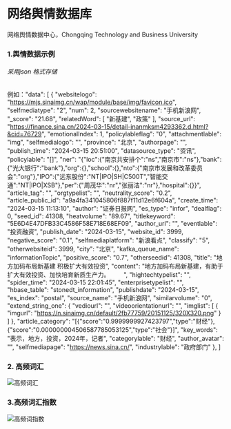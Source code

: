 # 网络舆情数据库
网络舆情数据中心，Chongqing Technology and Business University

### 1.舆情数据示例
###### 采用json 格式存储
   例如："data": [
            {
                "websitelogo": "https://mjs.sinaimg.cn/wap/module/base/img/favicon.ico",
                "selfmediatype": "2",
                "num": 2,
                "sourcewebsitename": "手机新浪网",
                "_score": "21.68",
                "relatedWord": [
                    "新基建",
                    "政策"
                ],
                "source_url": "https://finance.sina.cn/2024-03-15/detail-inanmksm4293362.d.html?&cid=76729",
                "emotionalIndex": 1,
                "policylableflag": "0",
                "attachmentlable": "img",
                "selfmedialogo": "",
                "province": "北京",
                "authorpage": "",
                "publish_time": "2024-03-15 20:51:00",
                "datasource_type": "资讯",
                "policylable": "[]",
                "ner": "{\"loc\":{\"南京共安排个\":\"ns\",\"南京市\":\"ns\"},\"bank\":{\"光大银行\":\"bank\"},\"org\":{},\"school\":{},\"nto\":{\"南京市发展和改革委员会\":\"org\"},\"IPO\":{\"远东股份\":\"NT|IPO|SH|C500T\",\"智能交通\":\"NT|IPO|XSB\"},\"per\":{\"周茂华\":\"nr\",\"张丽洁\":\"nr\"},\"hospital\":{}}",
                "article_tag": "",
                "orgtypelist": "",
                "neutrality_score": "0.2",
                "article_public_id": "a9a4fa341045806f887f11d12e6f604a",
                "create_time": "2024-03-15 11:13:10",
                "author": "证券日报网",
                "es_type": "infor",
                "dealflag": 0,
                "seed_id": 41308,
                "heatvolume": "89.67",
                "titlekeyword": "5E6D4E47DFB33C4586F58E718E68EF09",
                "author_url": "",
                "eventlable": "投资融资",
                "publish_date": "2024-03-15",
                "website_id": 3999,
                "negative_score": "0.1",
                "selfmediaplatform": "新浪看点",
                "classify": "5",
                "otherwebsiteid": 3999,
                "city": "北京",
                "kafka_queue_name": "informationTopic",
                "positive_score": "0.7",
                "otherseedid": 41308,
                "title": "地方加码布局新基建 积极扩大有效投资",
                "content": "地方加码布局新基建，有助于扩大有效投资、加快培育新质生产力。     ",
                "hightechtypelist": "",
                "spider_time": "2024-03-15 22:01:45",
                "enterprisetypelist": "",
                "hbase_table": "stonedt_information",
                "publishdate": "2024-03-15",
                "es_index": "postal",
                "source_name": "手机新浪网",
                "similarvolume": "0",
                "extend_string_one": {
                    "vediourl": "",
                    "videoorientationurl": "",
                    "imglist": [
                        {
                            "imgurl": "https://n.sinaimg.cn/default/2fb77759/20151125/320X320.png"
                        }
                    ]
                },
                "article_category": "[{\"score\":\"0.9999999927423797\",\"type\":\"财经\"},{\"score\":\"0.000000004506587785053125\",\"type\":\"社会\"}]",
                "key_words": "表示，地方，投资，2024年，记者",
                "categorylable": "财经",
                "author_avatar": "",
                "selfmediapage": "https://news.sina.cn/",
                "industrylable": "政府部门"
            },
          ]
### 2. 高频词汇
![高频词汇](https://github.com/ALAN-SOFT/Network-Public-Opinion-Data-Center/assets/44634241/6fffa393-ea8e-4d40-9d61-b5da4d3e9e1e)

### 3.高频词汇指数


![高频词指数](https://github.com/ALAN-SOFT/Network-Public-Opinion-Data-Center/assets/44634241/f9a05344-a75f-4a7a-9104-7ed1cfc0798c)

